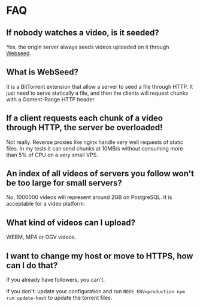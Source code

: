 # FAQ

## If nobody watches a video, is it seeded?

Yes, the origin server always seeds videos uploaded on it through [Webseed](http://www.bittorrent.org/beps/bep_0019.html).


## What is WebSeed?

It is a BitTorrent extension that allow a server to seed a file through HTTP. It just need to serve statically a file, and then the clients will request chunks with a Content-Range HTTP header.


## If a client requests each chunk of a video through HTTP, the server be overloaded!

Not really. Reverse proxies like nginx handle very well requests of static files. In my tests it can send chunks at 10MB/s without consuming more than 5% of CPU on a very small VPS.


## An index of all videos of servers you follow won't be too large for small servers?

No, 1000000 videos will represent around 2GB on PostgreSQL. It is acceptable for a video platform.


## What kind of videos can I upload?

WEBM, MP4 or OGV videos.


## I want to change my host or move to HTTPS, how can I do that?

If you already have followers, you can't.

If you don't: update your configuration and run `NODE_ENV=production npm run update-host` to update the torrent files.
